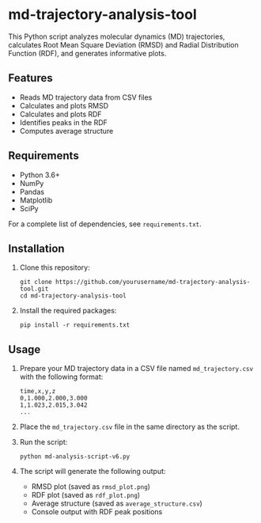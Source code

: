 # md-trajectory-analysis-tool
This Python script analyzes molecular dynamics (MD) trajectories, calculates Root Mean Square Deviation (RMSD) and Radial Distribution Function (RDF), and generates informative plots.


## Features

- Reads MD trajectory data from CSV files
- Calculates and plots RMSD
- Calculates and plots RDF
- Identifies peaks in the RDF
- Computes average structure

## Requirements

- Python 3.6+
- NumPy
- Pandas
- Matplotlib
- SciPy

For a complete list of dependencies, see `requirements.txt`.

## Installation

1. Clone this repository:
   ```
   git clone https://github.com/yourusername/md-trajectory-analysis-tool.git
   cd md-trajectory-analysis-tool
   ```

2. Install the required packages:
   ```
   pip install -r requirements.txt
   ```

## Usage

1. Prepare your MD trajectory data in a CSV file named `md_trajectory.csv` with the following format:
   ```
   time,x,y,z
   0,1.000,2.000,3.000
   1,1.023,2.015,3.042
   ...
   ```

2. Place the `md_trajectory.csv` file in the same directory as the script.

3. Run the script:
   ```
   python md-analysis-script-v6.py
   ```

4. The script will generate the following output:
   - RMSD plot (saved as `rmsd_plot.png`)
   - RDF plot (saved as `rdf_plot.png`)
   - Average structure (saved as `average_structure.csv`)
   - Console output with RDF peak positions
